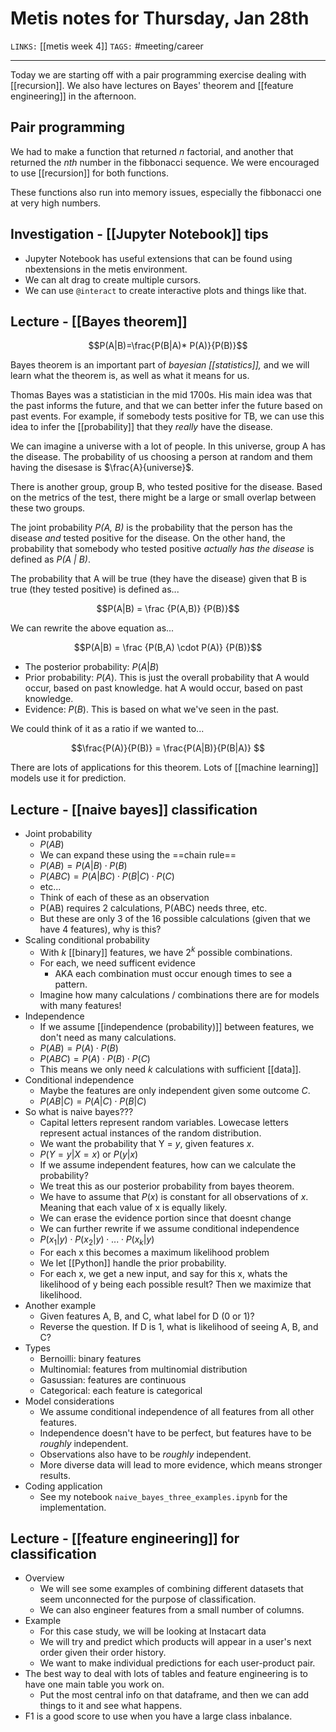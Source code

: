 # Metis notes for Thursday, Jan 28th
`LINKS:` [[metis week 4]]
`TAGS:` #meeting/career

---
Today we are starting off with a pair programming exercise dealing with [[recursion]]. We also have lectures on Bayes' theorem and [[feature engineering]] in the afternoon. 

## Pair programming
We had to make a function that returned *n* factorial, and another that returned the *nth* number in the fibbonacci sequence. We were encouraged to use [[recursion]] for both functions. 

These functions also run into memory issues, especially the fibbonacci one at very high numbers. 

## Investigation - [[Jupyter Notebook]] tips
- Jupyter Notebook has useful extensions that can be found using nbextensions in the metis environment. 
- We can alt drag to create multiple cursors.
- We can use `@interact` to create interactive plots and things like that.

## Lecture - [[Bayes theorem]]

$$P(A|B)=\frac{P(B|A)* P(A)}{P(B)}$$

Bayes theorem is an important part of *bayesian [[statistics]],* and we will learn what the theorem is, as well as what it means for us.

Thomas Bayes was a statistician in the mid 1700s. His main idea was that the past informs the future, and that we can better infer the future based on past events. For example, if somebody tests positive for TB, we can use this idea to infer the [[probability]] that they *really* have the disease.

We can imagine a universe with a lot of people. In this universe, group A has the disease. The probability of us choosing a person at random and them having the disesase is $\frac{A}{universe}$.

There is another group, group B, who tested positive for the disease. Based on the metrics of the test, there might be a large or small overlap between these two groups. 

The joint probability *P(A, B)* is the probability that the person has the disease *and* tested positive for the disease. On the other hand, the probability that somebody who tested positive *actually has the disease* is defined as *P(A | B)*.

The probability that A will be true (they have the disease) given that B is true (they tested positive) is defined as...

$$P(A|B) = \frac {P(A,B)} {P(B)}$$

We can rewrite the above equation as...

$$P(A|B) = \frac {P(B,A) \cdot P(A)} {P(B)}$$

- The posterior probability: $P(A|B$)
- Prior probability: $P(A)$. This is just the overall probability that A would occur, based on past knowledge. hat A would occur, based on past knowledge. 
- Evidence: $P(B)$. This is based on what we've seen in the past. 

We could think of it as a ratio if we wanted to...

$$\frac{P(A)}{P(B)} = \frac{P(A|B)}{P(B|A)} $$

There are lots of applications for this theorem. Lots of [[machine learning]] models use it for prediction.

## Lecture - [[naive bayes]] classification
- Joint probability
	- $P(AB$)
	- We can expand these using the ==chain rule==
	- $P(AB) = P(A|B)\cdot P(B)$
	- $P(ABC) = P(A|BC) \cdot P(B|C) \cdot P(C)$
	- etc...
	- Think of each of these as an observation
	- P(AB) requires 2 calculations, P(ABC) needs three, etc. 
	- But these are only 3 of the 16 possible calculations (given that we have 4 features), why is this?
- Scaling conditional probability
	- With *k* [[binary]] features, we have $2^k$ possible combinations. 
	- For each, we need sufficent evidence
		- AKA each combination must occur enough times to see a pattern.
	- Imagine how many calculations / combinations there are for models with many features! 
- Independence
	- If we assume [[independence (probability)]] between features, we don't need as many calculations. 
	- $P(AB) = P(A) \cdot P(B)$
	- $P(ABC) =  P(A) \cdot P(B) \cdot P(C)$
	- This means we only need *k* calculations with sufficient [[data]]. 
- Conditional independence
	- Maybe the features are only independent given some outcome *C*. 
	- $P(AB|C)=P(A|C)\cdot P(B|C)$
- So what is naive bayes???
	- Capital letters represent random variables. Lowecase letters represent actual instances of the random distribution.
	- We want the probability that Y = *y*, given features *x*. 
	- $P(Y=y|X=x)$ or $P(y|x)$
	- If we assume independent features, how can we calculate the probability?
	- We treat this as our posterior probability from bayes theorem. 
	- We have to assume that $P(x)$ is constant for all observations of *x*. Meaning that each value of x is equally likely. 
	- We can erase the evidence portion since that doesnt change
	- We can further rewrite if we assume conditional independence
	- $P(x_1|y) \cdot P(x_2|y) \cdot ... \cdot P(x_k|y)$
	- For each x this becomes a maximum likelihood problem
	- We let [[Python]] handle the prior probability. 
	- For each x, we get a new input, and say for this x, whats the likelihood of y being each possible result? Then we maximize that likelihood.
- Another example
	- Given features A, B, and C, what label for D (0 or 1)?
	- Reverse the question. If D is 1, what is likelihood of seeing A, B, and C?
- Types
	- Bernoilli: binary features
	- Multinomial: features from multinomial distribution
	- Gasussian: features are continuous
	- Categorical: each feature is categorical
- Model considerations
	- We assume conditional independence of all features from all other features.
	- Independence doesn't have to be perfect, but features have to be *roughly* independent. 
	- Observations also have to be *roughly* independent.
	- More diverse data will lead to more evidence, which means stronger results. 
- Coding application
	- See my notebook `naive_bayes_three_examples.ipynb` for the implementation. 

## Lecture - [[feature engineering]] for classification
- Overview
	- We will see some examples of combining different datasets that seem unconnected for the purpose of classification. 
	- We can also engineer features from a small number of columns. 
- Example
	- For this case study, we will be looking at Instacart data
	- We will try and predict which products will appear in a user's next order given their order history. 
	- We want to make individual predictions for each user-product pair. 
- The best way to deal with lots of tables and feature engineering is to have one main table you work on. 
	- Put the most central info on that dataframe, and then we can add things to it and see what happens. 
- F1 is a good score to use when you have a large class inbalance. 